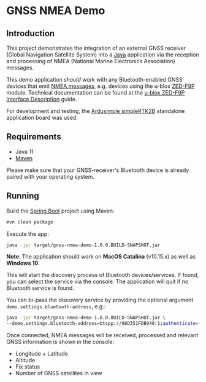 # GNSS NMEA Demo

## Introduction

This project demonstrates the integration of an external GNSS receiver (Global
Navigation Satellite System) into a [Java](https://en.wikipedia.org/wiki/Java_(programming_language)) application via the reception and processing
of NMEA (National Marine Electronics Association) messages.

This demo application *should* work with any Bluetooth-enabled GNSS devices that
emit [NMEA messages](https://gpsd.gitlab.io/gpsd/NMEA.html), e.g. devices using the u-blox [ZED-F9P](https://www.u-blox.com/en/product/zed-f9p-module) module. Technical documentation can be found at the [u-blox ZED-F9P Interface Description](https://www.u-blox.com/en/docs/UBX-18010854) guide.

For development and testing, the [Ardusimple simpleRTK2B](https://www.ardusimple.com/simplertk2b/) standalone application board was used.

## Requirements

* Java 11
* [Maven](https://maven.apache.org/)

Please make sure that your GNSS-receiver's Bluetooth device is already paired with your
operating system.

## Running

Build the [Spring Boot](https://spring.io/projects/spring-boot) project using Maven:

```bash
mvn clean package
```

Execute the app:

```bash
java -jar target/gnss-nmea-demo-1.0.0.BUILD-SNAPSHOT.jar
```

**Note**: The application should work on **MacOS Catalina** (v10.15.x) as well as
**Windows 10**.

This will start the discovery process of Bluetooth devices/services. If found, you can select the service via the console. The application will quit if no Bluetooth service is found.

You can bi-pass the discovery service by providing the optional argument `demo.settings.bluetooth-address`, e.g.:

```bash
java -jar target/gnss-nmea-demo-1.0.0.BUILD-SNAPSHOT.jar \
--demo.settings.bluetooth-address=btspp://98D351FDB940:1;authenticate=false;encrypt=false;master=false
```

Once connected, NMEA messages will be received, processed and relevant GNSS information
is shown in the console:

* Longitude + Latitude
* Altitude
* Fix status
* Number of GNSS satellites in view

